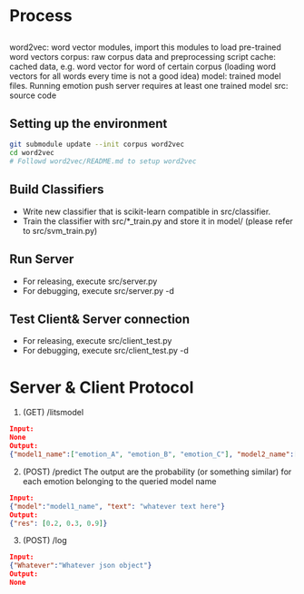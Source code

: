 # Process

## 
word2vec: word vector modules, import this modules to load pre-trained word vectors
corpus: raw corpus data and preprocessing script
cache: cached data, e.g. word vector for word of certain corpus (loading word vectors for all words every time is not a good idea)
model: trained model files. Running emotion push server requires at least one trained model
src: source code

## Setting up the environment
```bash
git submodule update --init corpus word2vec
cd word2vec
# Followd word2vec/README.md to setup word2vec
```
## Build Classifiers
- Write new classifier that is scikit-learn compatible in src/classifier.
- Train the classifier with src/*_train.py and store it in model/ (please refer to src/svm_train.py)

## Run Server
- For releasing, execute src/server.py
- For debugging, execute src/server.py -d

## Test Client& Server connection
- For releasing, execute src/client_test.py
- For debugging, execute src/client_test.py -d

# Server & Client Protocol
1. (GET) /litsmodel

```json
Input:
None
Output:
{"model1_name":["emotion_A", "emotion_B", "emotion_C"], "model2_name":["emotion_D", "emotion_E"]}
```

2. (POST) /predict
The output are the probability (or something similar) for each emotion belonging to the queried model name
```json
Input:
{"model":"model1_name", "text": "whatever text here"}
Output:
{"res": [0.2, 0.3, 0.9]} 
```

3. (POST) /log
```json
Input:
{"Whatever":"Whatever json object"}
Output:
None
```
